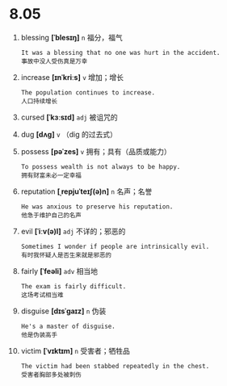# 8.05







































1. blessing **[ˈblesɪŋ]** `n` 福分，福气
    ```
    It was a blessing that no one was hurt in the accident.
    事故中没人受伤真是万幸
    ```

2. increase **[ɪnˈkriːs]** `v` 增加；增长
    ```
    The population continues to increase.
    人口持续增长
    ```

3. cursed **[ˈkɜːsɪd]** `adj` 被诅咒的

4. dug **[dʌɡ]** `v` （dig 的过去式）

5. possess **[pəˈzes]** `v` 拥有；具有（品质或能力）
    ```
    To possess wealth is not always to be happy.
    拥有财富未必一定幸福
    ```

6. reputation **[ˌrepjuˈteɪʃ(ə)n]** `n` 名声；名誉
    ```
    He was anxious to preserve his reputation.
    他急于维护自己的名声
    ```

7. evil **[ˈiːv(ə)l]** `adj` 不详的；邪恶的
    ```
    Sometimes I wonder if people are intrinsically evil.
    有时我怀疑人是否生来就是邪恶的
    ```

8. fairly **[ˈfeəli]** `adv` 相当地
    ```
    The exam is fairly difficult.
    这场考试相当难
    ```

9. disguise **[dɪsˈɡaɪz]** `n` 伪装
    ```
    He's a master of disguise.
    他是伪装高手
    ```

10. victim **[ˈvɪktɪm]** `n` 受害者；牺牲品
    ```
    The victim had been stabbed repeatedly in the chest.
    受害者胸部多处被刺伤
    ```
